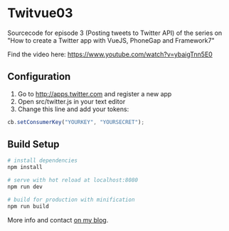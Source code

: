# Twitvue03

Sourcecode for episode 3 (Posting tweets to Twitter API) of the series on "How to create a Twitter app with VueJS, PhoneGap and Framework7"

Find the video here: https://www.youtube.com/watch?v=ybaigTnn5E0

## Configuration

1. Go to http://apps.twitter.com and register a new app
2. Open src/twitter.js in your text editor
3. Change this line and add your tokens:

```javascript
cb.setConsumerKey("YOURKEY", "YOURSECRET");
```

## Build Setup

``` bash
# install dependencies
npm install

# serve with hot reload at localhost:8080
npm run dev

# build for production with minification
npm run build
```

More info and contact [on my blog](https://www.timo-ernst.net/blog/2017/01/09/tutorial-create-a-twitter-app-with-vuejs-framework7-phonegap-and-webpack-episode-01/).

